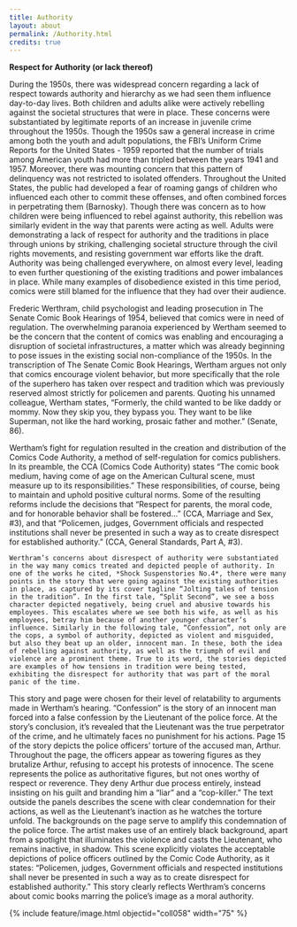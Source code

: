 ```yaml
---
title: Authority
layout: about
permalink: /Authority.html
credits: true
---
```

**Respect for Authority (or lack thereof)**

During the 1950s, there was widespread concern regarding a lack of respect towards authority and hierarchy as we had seen them influence day-to-day lives. Both children and adults alike were actively rebelling against the societal structures that were in place. These concerns were substantiated by legitimate reports of an increase in juvenile crime throughout the 1950s. Though the 1950s saw a general increase in crime among both the youth and adult populations, the FBI’s Uniform Crime Reports for the United States - 1959 reported that the number of trials among American youth had more than tripled between the years 1941 and 1957. Moreover, there was mounting concern that this pattern of delinquency was not restricted to isolated offenders. Throughout the United States, the public had developed a fear of roaming gangs of children who influenced each other to commit these offenses, and often combined forces in perpetrating them (Barnosky). Though there was concern as to how children were being influenced to rebel against authority, this rebellion was similarly evident in the way that parents were acting as well. Adults were demonstrating a lack of respect for authority and the traditions in place through unions by striking, challenging societal structure through the civil rights movements, and resisting government war efforts like the draft. Authority was being challenged everywhere, on almost every level, leading to even further questioning of the existing traditions and power imbalances in place. While many examples of disobedience existed in this time period, comics were still blamed for the influence that they had over their audience.

Frederic Werthram, child psychologist and leading prosecution in The Senate Comic Book Hearings of 1954, believed that comics were in need of regulation. The overwhelming paranoia experienced by Wertham seemed to be the concern that the content of comics was enabling and encouraging a disruption of societal infrastructures, a matter which was already beginning to pose issues in the existing social non-compliance of the 1950s. In the transcription of The Senate Comic Book Hearings, Wertham argues not only that comics encourage violent behavior, but more specifically that the role of the superhero has taken over respect and tradition which was previously reserved almost strictly for policemen and parents. Quoting his unnamed colleague, Wertham states, “Formerly, the child wanted to be like daddy or mommy. Now they skip you, they bypass you. They want to be like Superman, not like the hard working, prosaic father and mother.” (Senate, 86). 

Wertham’s fight for regulation resulted in the creation and distribution of the Comics Code Authority, a method of self-regulation for comics publishers. In its preamble, the CCA (Comics Code Authority) states “The comic book medium, having come of age on the American Cultural scene, must measure up to its responsibilities.” These responsibilities, of course, being to maintain and uphold positive cultural norms. Some of the resulting reforms include the decisions that  “Respect for parents, the moral code, and for honorable behavior shall be fostered…” (CCA, Marriage and Sex, #3), and that “Policemen, judges, Government officials and respected institutions shall never be presented in such a way as to create disrespect for established authority.” (CCA, General Standards, Part A, #3).

	Werthram’s concerns about disrespect of authority were substantiated in the way many comics treated and depicted people of authority. In one of the works he cited, *Shock Suspenstories No.4*, there were many points in the story that were going against the existing authorities in place, as captured by its cover tagline “Jolting tales of tension in the tradition”. In the first tale, “Split Second”, we see a boss character depicted negatively, being cruel and abusive towards his employees. This escalates where we see both his wife, as well as his employees, betray him because of another younger character’s influence. Similarly in the following tale, “Confession”, not only are the cops, a symbol of authority, depicted as violent and misguided, but also they beat up an older, innocent man. In these, both the idea of rebelling against authority, as well as the triumph of evil and violence are a prominent theme. True to its word, the stories depicted are examples of how tensions in tradition were being tested, exhibiting the disrespect for authority that was part of the moral panic of the time.

This story and page were chosen for their level of relatability to arguments made in Wertham’s hearing. “Confession” is the story of an innocent man forced into a false confession by the Lieutenant of the police force. At the story’s conclusion, it’s revealed that the Lieutenant was the true perpetrator of the crime, and he ultimately faces no punishment for his actions. Page 15 of the story depicts the police officers’ torture of the accused man, Arthur. Throughout the page, the officers appear as towering figures as they brutalize Arthur, refusing to accept his protests of innocence. The scene represents the police as authoritative figures, but not ones worthy of respect or reverence. They deny Arthur due process entirely, instead insisting on his guilt and branding him a “liar” and a “cop-killer.” The text outside the panels describes the scene with clear condemnation for their actions, as well as the Lieutenant’s inaction as he watches the torture unfold.  The backgrounds on the page serve to amplify this condemnation of the police force. The artist makes use of an entirely black background, apart from a spotlight that illuminates the violence and casts the Lieutenant, who remains inactive, in shadow. This scene explicitly violates the acceptable depictions of police officers outlined by the Comic Code Authority, as it states: “Policemen, judges, Government officials and respected institutions shall never be presented in such a way as to create disrespect for established authority.” This story clearly reflects Werthram’s concerns about comic books marring the police’s image as a moral authority.

{% include feature/image.html objectid="coll058" width="75" %}

